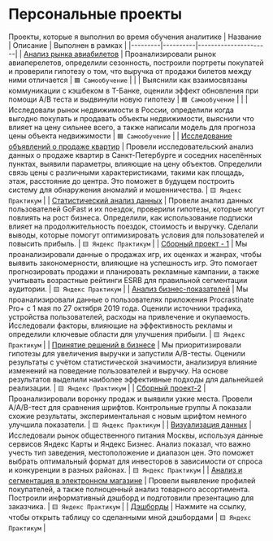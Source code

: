 # Персональные проекты
Проекты, которые я выполнил во время обучения аналитике
| Название | Описание | Выполнен в рамках |
|---------|----------|----------------------|
| [Анализ рынка авиабилетов](https://github.com/Swagozavr/Personal-Projects/blob/main/%D0%90%D0%BD%D0%B0%D0%BB%D0%B8%D0%B7%20%D0%BF%D1%80%D0%BE%D0%B4%D0%B0%D0%B6%20%D0%B0%D0%B2%D0%B8%D0%B0%D0%B1%D0%B8%D0%BB%D0%B5%D1%82%D0%BE%D0%B2/PlaneTicketsAnalysis.ipynb) | Проанализировали рынок авиаперелетов, определили сезонность, построили портреты покупатей и проверили гипотезу о том, что выручка от продажи билетов между ними отличается | `🟦 Самообучение` |
| []() | Выяснили как взаимосвязаны коммуникации с кэшбеком в Т-Банке, оценили эффект обновления при помощи A/B теста и выдвинули новую гипотезу | `🟦 Самообучение` |
| []() | Исследовали рынок недвижимости в России, определили когда выгодно покупать и продавать объекты недвижимости, выяснили что влияет на цену сильнее всего, а также написали модель для прогноза цены объекта недвижимости | `🟦 Самообучение` |
| [Исследование объявлений о продаже квартир](https://github.com/Swagozavr/Personal-Projects/blob/main/1.%20%D0%98%D1%81%D1%81%D0%BB%D0%B5%D0%B4%D0%BE%D0%B2%D0%B0%D1%82%D0%B5%D0%BB%D1%8C%D1%81%D0%BA%D0%B8%D0%B9%20%D0%B0%D0%BD%D0%B0%D0%BB%D0%B8%D0%B7%20%D0%B4%D0%B0%D0%BD%D0%BD%D1%8B%D1%85/01DataResearchProject.ipynb) | Провели исследовательский анализ данных о продаже квартир в Санкт-Петербурге и соседних населённых пунктах, выявили параметры, влияющие на цену объектов. Определили связь цены с различными характеристиками, такими как площадь, этаж, расстояние до центра. Это поможет в будущем построить систему для обнаружения аномалий и мошенничества. | `🟨 Яндекс Практикум` |
| [Статистический анализ данных](https://github.com/Swagozavr/Personal-Projects/blob/main/2.%20%D0%A1%D1%82%D0%B0%D1%82%D0%B8%D1%81%D1%82%D0%B8%D1%87%D0%B5%D1%81%D0%BA%D0%B8%D0%B9%20%D0%B0%D0%BD%D0%B0%D0%BB%D0%B8%D0%B7%20%D0%B4%D0%B0%D0%BD%D0%BD%D1%8B%D1%85/02StstAnalysis%2B.ipynb) | Провели анализ данных пользователей GoFast и их поездок, проверили гипотезы, которые могут повлиять на рост бизнеса. Определили, как использование подписки влияет на продолжительность поездок, стоимость и выручку. Сделали выводы, которые помогут оптимизировать условия для пользователей и повысить прибыль. | `🟨 Яндекс Практикум` |
| [Сборный проект - 1](https://github.com/Swagozavr/Personal-Projects/blob/main/3.%20%D0%A1%D0%B1%D0%BE%D1%80%D0%BD%D1%8B%D0%B9%20%D0%BF%D1%80%D0%BE%D0%B5%D0%BA%D1%82/03ComperhensiveProject.ipynb) | Мы проанализировали данные о продажах игр, их оценках и жанрах, чтобы выявить закономерности, влияющие на успешность игр. Это помогает прогнозировать продажи и планировать рекламные кампании, а также учитывать возрастные рейтинги ESRB для правильной сегментации аудитории. | `🟨 Яндекс Практикум` |
| [Анализ бизнес-показателей](https://github.com/Swagozavr/Personal-Projects/blob/main/4.%20%D0%90%D0%BD%D0%B0%D0%BB%D0%B8%D0%B7%20%D0%B1%D0%B8%D0%B7%D0%BD%D0%B5%D1%81-%D0%BF%D0%BE%D0%BA%D0%B0%D0%B7%D0%B0%D1%82%D0%B5%D0%BB%D0%B5%D0%B9/04BusinessMetrics.ipynb) | Мы проанализировали данные о пользователях приложения Procrastinate Pro+ с 1 мая по 27 октября 2019 года. Оценили источники трафика, устройства пользователей, расходы на привлечение и окупаемость. Исследовали факторы, влияющие на эффективность рекламы и определили ключевые области для улучшения прибыли. | `🟨 Яндекс Практикум` |
| [Принятие решений в бизнесе](https://github.com/Swagozavr/Personal-Projects/blob/main/5.%20%D0%9F%D1%80%D0%B8%D0%BD%D1%8F%D1%82%D0%B8%D0%B5%20%D1%80%D0%B5%D1%88%D0%B5%D0%BD%D0%B8%D0%B9%20%D0%B2%20%D0%B1%D0%B8%D0%B7%D0%BD%D0%B5%D1%81%D0%B5/05BusinessDecisions.ipynb) | Мы приоритизировали гипотезы для увеличения выручки и запустили A/B-тесты. Оценили результаты с учётом статистической значимости, анализируя влияние изменений на поведение пользователей и выручку. На основе результатов выделили наиболее эффективные подходы для дальнейшей реализации. | `🟨 Яндекс Практикум` |
| [Сборный проект-2](https://github.com/Swagozavr/Personal-Projects/blob/main/6.%20%D0%A1%D0%B1%D0%BE%D1%80%D0%BD%D1%8B%D0%B9%20%D0%BF%D1%80%D0%BE%D0%B5%D0%BA%D1%82%202/06ComperhensiveProject2.ipynb) | Проанализировали воронку продаж и выявили узкие места. Провели A/A/B-тест для сравнения шрифтов. Контрольные группы A показали схожие результаты, экспериментальная с новым шрифтом немного улучшила показатели. | `🟨 Яндекс Практикум` |
| [Визуализация данных](https://github.com/Swagozavr/Personal-Projects/blob/main/7.%20%D0%92%D0%B8%D0%B7%D1%83%D0%B0%D0%BB%D0%B8%D0%B7%D0%B0%D1%86%D0%B8%D1%8F%20%D0%B4%D0%B0%D0%BD%D0%BD%D1%8B%D1%85/07Visualizations.ipynb) | Исследовали рынок общественного питания Москвы, используя данные сервисов Яндекс Карты и Яндекс Бизнес. Анализ показал, что важно учесть тип заведения, местоположение и диапазон цен. Это поможет выбрать оптимальный формат для инвесторов в зависимости от спроса и конкуренции в разных районах. | `🟨 Яндекс Практикум` |
| [Анализ и сегментация в электронном магазине](https://github.com/Swagozavr/Personal-Projects/blob/main/8.%20%D0%90%D0%BD%D0%B0%D0%BB%D0%B8%D0%B7%20%D0%B8%20%D1%81%D0%B5%D0%B3%D0%BC%D0%B5%D0%BD%D1%82%D0%B0%D1%86%D0%B8%D1%8F%20%D0%B8%D0%BD%D1%82%D0%B5%D1%80%D0%BD%D0%B5%D1%82-%D0%BC%D0%B0%D0%B3%D0%B0%D0%B7%D0%B8%D0%BD%D0%B0/08E-commerceAnalysis.ipynb) | Провели выявление профилей покупателей, а также полноценный анализ товарного ассортимента. Построили информативный дэшборд и подготовили презентацию для заказчика. | `🟨 Яндекс Практикум` |
| [Дэшборды](https://github.com/Swagozavr/Personal-Projects/blob/main/%D0%94%D1%8D%D1%88%D0%B1%D0%BE%D1%80%D0%B4%D1%8B/Dashboards%20Explained%20Here.md) | Нажмите на ссылку, чтобы открыть таблицу со сделанными мной дэшбордами | `🟨 Яндекс Практикум` |
